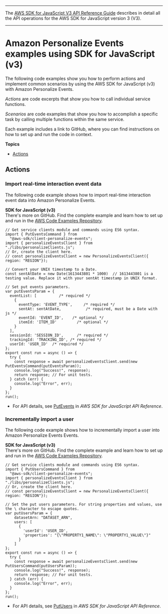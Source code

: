 --------

 The [AWS SDK for JavaScript V3 API Reference Guide](https://docs.aws.amazon.com/AWSJavaScriptSDK/v3/latest/index.html) describes in detail all the API operations for the AWS SDK for JavaScript version 3 \(V3\)\. 

--------

# Amazon Personalize Events examples using SDK for JavaScript \(v3\)<a name="javascript_personalize-events_code_examples"></a>

The following code examples show you how to perform actions and implement common scenarios by using the AWS SDK for JavaScript \(v3\) with Amazon Personalize Events\.

*Actions* are code excerpts that show you how to call individual service functions\.

*Scenarios* are code examples that show you how to accomplish a specific task by calling multiple functions within the same service\.

Each example includes a link to GitHub, where you can find instructions on how to set up and run the code in context\.

**Topics**
+ [Actions](#actions)

## Actions<a name="actions"></a>

### Import real\-time interaction event data<a name="personalize-events_putEvents_javascript_topic"></a>

The following code example shows how to import real\-time interaction event data into Amazon Personalize Events\.

**SDK for JavaScript \(v3\)**  
 There's more on GitHub\. Find the complete example and learn how to set up and run in the [AWS Code Examples Repository](https://github.com/awsdocs/aws-doc-sdk-examples/tree/main/javascriptv3/example_code/personalize#code-examples)\. 
  

```
// Get service clients module and commands using ES6 syntax.
import { PutEventsCommand } from
  "@aws-sdk/client-personalize-events";
import { personalizeEventsClient } from "./libs/personalizeClients.js";
// Or, create the client here.
// const personalizeEventsClient = new PersonalizeEventsClient({ region: "REGION"});

// Convert your UNIX timestamp to a Date.
const sentAtDate = new Date(1613443801 * 1000)  // 1613443801 is a testing value. Replace it with your sentAt timestamp in UNIX format.

// Set put events parameters.
var putEventsParam = {
  eventList: [          /* required */
    {
      eventType: 'EVENT_TYPE',     /* required */
      sentAt: sentAtDate,           /* required, must be a Date with js */
      eventId: 'EVENT_ID',    /* optional */
      itemId: 'ITEM_ID'         /* optional */
    }
  ],
  sessionId: 'SESSION_ID',      /* required */
  trackingId: 'TRACKING_ID', /* required */
  userId: 'USER_ID'  /* required */
};
export const run = async () => {
  try {
    const response = await personalizeEventsClient.send(new PutEventsCommand(putEventsParam));
    console.log("Success!", response);
    return response; // For unit tests.
  } catch (err) {
    console.log("Error", err);
  }
};
run();
```
+  For API details, see [PutEvents](https://docs.aws.amazon.com/AWSJavaScriptSDK/v3/latest/clients/client-personalize-events/classes/puteventscommand.html) in *AWS SDK for JavaScript API Reference*\. 

### Incrementally import a user<a name="personalize-events_putUsers_javascript_topic"></a>

The following code example shows how to incrementally import a user into Amazon Personalize Events Events\.

**SDK for JavaScript \(v3\)**  
 There's more on GitHub\. Find the complete example and learn how to set up and run in the [AWS Code Examples Repository](https://github.com/awsdocs/aws-doc-sdk-examples/tree/main/javascriptv3/example_code/personalize#code-examples)\. 
  

```
// Get service clients module and commands using ES6 syntax.
import { PutUsersCommand } from
  "@aws-sdk/client-personalize-events";
import { personalizeEventsClient } from "./libs/personalizeClients.js";
// Or, create the client here.
// const personalizeEventsClient = new PersonalizeEventsClient({ region: "REGION"});

// Set the put users parameters. For string properties and values, use the \ character to escape quotes.
var putUsersParam = {
    datasetArn: "DATASET_ARN",
    users: [ 
      {
        'userId': 'USER_ID',
        'properties': "{\"PROPERTY1_NAME\": \"PROPERTY1_VALUE\"}"   
      }
    ]
};
export const run = async () => {
  try {
    const response = await personalizeEventsClient.send(new PutUsersCommand(putUsersParam));
    console.log("Success!", response);
    return response; // For unit tests.
  } catch (err) {
    console.log("Error", err);
  }
};
run();
```
+  For API details, see [PutUsers](https://docs.aws.amazon.com/AWSJavaScriptSDK/v3/latest/clients/client-personalize-events/classes/putuserscommand.html) in *AWS SDK for JavaScript API Reference*\. 